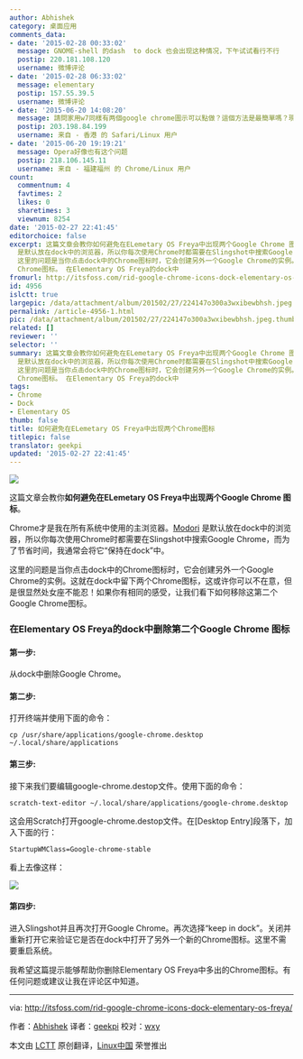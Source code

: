 ```yaml
---
author: Abhishek
category: 桌面应用
comments_data:
- date: '2015-02-28 00:33:02'
  message: GNOME-shell 的dash  to dock 也会出现这种情况，下午试试看行不行
  postip: 220.181.108.120
  username: 微博评论
- date: '2015-02-28 06:33:02'
  message: elementary
  postip: 157.55.39.5
  username: 微博评论
- date: '2015-06-20 14:08:20'
  message: 請問家用w7同樣有两個google chrome圖示可以點做？這個方法是最簡單嗎？現在好傍惶，請你幫幫我好嗎？電腦新手，謝謝大哥！
  postip: 203.198.84.199
  username: 来自 - 香港 的 Safari/Linux 用户
- date: '2015-06-20 19:19:21'
  message: Opera好像也有这个问题
  postip: 218.106.145.11
  username: 来自 - 福建福州 的 Chrome/Linux 用户
count:
  commentnum: 4
  favtimes: 2
  likes: 0
  sharetimes: 3
  viewnum: 8254
date: '2015-02-27 22:41:45'
editorchoice: false
excerpt: 这篇文章会教你如何避免在ELemetary OS Freya中出现两个Google Chrome 图标。 Chrome才是我在所有系统中使用的主浏览器。Modori
  是默认放在dock中的浏览器，所以你每次使用Chrome时都需要在Slingshot中搜索Google Chrome，而为了节省时间，我通常会将它保持在dock中。
  这里的问题是当你点击dock中的Chrome图标时，它会创建另外一个Google Chrome的实例。这就在dock中留下两个Chrome图标，这或许你可以不在意，但是很显然处女座不能忍！如果你有相同的感受，让我们看下如何移除这第二个Google
  Chrome图标。 在Elementary OS Freya的dock中
fromurl: http://itsfoss.com/rid-google-chrome-icons-dock-elementary-os-freya/
id: 4956
islctt: true
largepic: /data/attachment/album/201502/27/224147o300a3wxibewbhsh.jpeg
permalink: /article-4956-1.html
pic: /data/attachment/album/201502/27/224147o300a3wxibewbhsh.jpeg.thumb.jpg
related: []
reviewer: ''
selector: ''
summary: 这篇文章会教你如何避免在ELemetary OS Freya中出现两个Google Chrome 图标。 Chrome才是我在所有系统中使用的主浏览器。Modori
  是默认放在dock中的浏览器，所以你每次使用Chrome时都需要在Slingshot中搜索Google Chrome，而为了节省时间，我通常会将它保持在dock中。
  这里的问题是当你点击dock中的Chrome图标时，它会创建另外一个Google Chrome的实例。这就在dock中留下两个Chrome图标，这或许你可以不在意，但是很显然处女座不能忍！如果你有相同的感受，让我们看下如何移除这第二个Google
  Chrome图标。 在Elementary OS Freya的dock中
tags:
- Chrome
- Dock
- Elementary OS
thumb: false
title: 如何避免在ELemetary OS Freya中出现两个Chrome图标
titlepic: false
translator: geekpi
updated: '2015-02-27 22:41:45'
---
```


![](/data/attachment/album/201502/27/224147o300a3wxibewbhsh.jpeg)


这篇文章会教你**如何避免在ELemetary OS Freya中出现两个Google Chrome 图标**。


Chrome才是我在所有系统中使用的主浏览器。[Modori](http://midori-browser.org/) 是默认放在dock中的浏览器，所以你每次使用Chrome时都需要在Slingshot中搜索Google Chrome，而为了节省时间，我通常会将它“保持在dock”中。


这里的问题是当你点击dock中的Chrome图标时，它会创建另外一个Google Chrome的实例。这就在dock中留下两个Chrome图标，这或许你可以不在意，但是很显然处女座不能忍！如果你有相同的感受，让我们看下如何移除这第二个Google Chrome图标。


### 在Elementary OS Freya的dock中删除第二个Google Chrome 图标


#### 第一步:


从dock中删除Google Chrome。


#### 第二步:


打开终端并使用下面的命令：



```
cp /usr/share/applications/google-chrome.desktop ~/.local/share/applications

```

#### 第三步:


接下来我们要编辑google-chrome.destop文件。使用下面的命令：



```
scratch-text-editor ~/.local/share/applications/google-chrome.desktop

```

这会用Scratch打开google-chrome.destop文件。在[Desktop Entry]段落下，加入下面的行：



```
StartupWMClass=Google-chrome-stable

```

看上去像这样：


![](/data/attachment/album/201502/27/224151rhltdfhtd1zfpmcq.png)


#### 第四步:


进入Slingshot并且再次打开Google Chrome。再次选择“keep in dock”。关闭并重新打开它来验证它是否在dock中打开了另外一个新的Chrome图标。这里不需要重启系统。


我希望这篇提示能够帮助你删除Elementary OS Freya中多出的Chrome图标。有任何问题或建议让我在评论区中知道。




---


via: <http://itsfoss.com/rid-google-chrome-icons-dock-elementary-os-freya/>


作者：[Abhishek](http://itsfoss.com/author/abhishek/) 译者：[geekpi](https://github.com/geekpi) 校对：[wxy](https://github.com/wxy)


本文由 [LCTT](https://github.com/LCTT/TranslateProject) 原创翻译，[Linux中国](http://linux.cn/) 荣誉推出